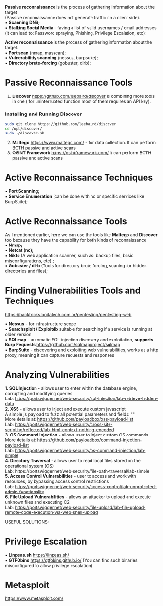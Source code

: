 **Passive reconnaissance** is the process of gathering information about the target  <br />
    (Passive reconnaissance does not generate traffic on a client side).  <br />
    ▪ **Scanning DNS;**  <br />
    ▪ **Stalking Social Media** - faving a list of valid usernames / email addresses  (it can lead to: Password spraying, Phishing, Privilege Escalation, etc);  <br />

**Active reconnaissance** is the process of gathering information about the target.  <br />
    ▪ **Port scan** (nmap, masscan);  <br />
    ▪ **Vulnerabilitiy scanning** (nessus, burpsuite);  <br />
    ▪ **Directory brute-forcing** (gobuster, dirb);  <br />

# Passive Reconnaissance Tools

1. **Discover** https://github.com/leebaird/discover is combining more tools in one ( for uninterrupted function most of them requires an API key).

### Installing and Running Discover

```sh
sudo git clone https://github.com/leebaird/discover
cd /opt/discover/
sudo ./discover.sh
```

2. **Maltego** https://www.maltego.com/ - for data collection. It can perform BOTH passive and active scans  <br />
3. **OSINT Framework** https://osintframework.com/ It can perform BOTH passive and active scans  <br />


# Active Reconnaissance Techniques 
▪ **Port Scanning;**  <br />
▪ **Service Enumeration** (can be done with nc or specific services like BurpSuite);  <br />


# Active Reconnaissance Tools
As I mentioned earlier, here we can use the tools like **Maltego** and **Discover** too because they have the capability for both kinds of reconnaissance  <br />
▪ **Nmap;**  <br />
▪ **Netcat (nc);**  <br />
▪ **Nikto** (A web application scanner, such as: backup files, basic misconfigurations, etc).;  <br />
▪ **Gobuster / dirb** (Tools for directory brute forcing, scaning for hidden directories and files);  <br />


# Finding Vulnerabilities Tools and Techniques

https://hacktricks.boitatech.com.br/pentesting/pentesting-web 

 ▪ **Nessus** - for infrastructure scope  <br />
 ▪ **Searchsploit / Exploitdb** suitable for searching if a service is running at older version  <br />
 ▪ **SQLmap** - automatic SQL injection discovery and exploitation, **supports Burp Requests** https://github.com/sqlmapproject/sqlmap  <br /> 
 ▪ **BurpSuite** - discovering and exploiting web vulnerabilities, works as a http proxy, meaning it can capture requests and responses  <br />


# Analyzing Vulnerabilities

**1. SQL Injection**  - allows user to enter within the database engine, corrupting and modifying queries  <br />
    Lab: https://portswigger.net/web-security/sql-injection/lab-retrieve-hidden-data   <br />
**2. XSS**  - allows user to inject and execute custom javascript  <br />
    A simple js payload to fuzz all potential parameters and fields: "<script>alert(‘1’);</script>"  <br /> 
    More details at: https://github.com/payloadbox/xss-payload-list <br /> 
    Lab: https://portswigger.net/web-security/cross-site-scripting/reflected/lab-html-context-nothing-encoded  <br />
**3. OS Command Injection** - allows user to inject custom OS commands  <br />
    More details at: https://github.com/payloadbox/command-injection-payload-list  <br />
    Lab: https://portswigger.net/web-security/os-command-injection/lab-simple  <br />
**4. Directory Traversal**  - allows user to read local files stored on the operational system (OS)  <br />
    Lab: https://portswigger.net/web-security/file-path-traversal/lab-simple   <br />
**5.  Access Control Vulnerabilities** - user to access and work with resources, by bypassing access control restrictions  <br />
    Lab: https://portswigger.net/web-security/access-control/lab-unprotected-admin-functionality   <br />
**6. File Upload Vulnerabilities** - allows an attacker to upload and execute unknown files and executing C2  <br />
    Lab: https://portswigger.net/web-security/file-upload/lab-file-upload-remote-code-execution-via-web-shell-upload  <br />


USEFUL SOLUTIONS:


# Privilege Escalation

▪ **Linpeas.sh** https://linpeas.sh/  <br />
▪ **GTFObins** https://gtfobins.github.io/  (You can find such binaries misconfigured to allow privilege escalation)  <br />

# Metasploit

https://www.metasploit.com/ 